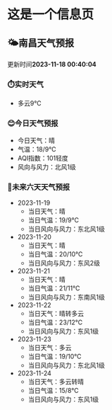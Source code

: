 # 这是一个信息页 
## 🌤️**南昌**天气预报
更新时间**2023-11-18 00:40:04**
### ⏱️实时天气
- 多云9℃
### 😊今日天气预报
- 今日天气：晴
- 气温：18/9℃
- AQI指数：101轻度
- 风向与风力：北风1级
### 🤩未来六天天气预报
- 2023-11-19
  - 当日天气：晴
  - 当日气温：19/9℃
  - 当日风向与风力：东北风1级
- 2023-11-20
  - 当日天气：晴
  - 当日气温：20/10℃
  - 当日风向与风力：东风2级
- 2023-11-21
  - 当日天气：晴
  - 当日气温：21/11℃
  - 当日风向与风力：东南风1级
- 2023-11-22
  - 当日天气：晴转多云
  - 当日气温：23/12℃
  - 当日风向与风力：东风1级
- 2023-11-23
  - 当日天气：多云
  - 当日气温：19/10℃
  - 当日风向与风力：东北风1级
- 2023-11-24
  - 当日天气：多云转晴
  - 当日气温：15/8℃
  - 当日风向与风力：东风1级

